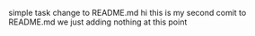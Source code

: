 simple task
change to README.md 
hi this is my second comit
to README.md
we just adding nothing at this point
